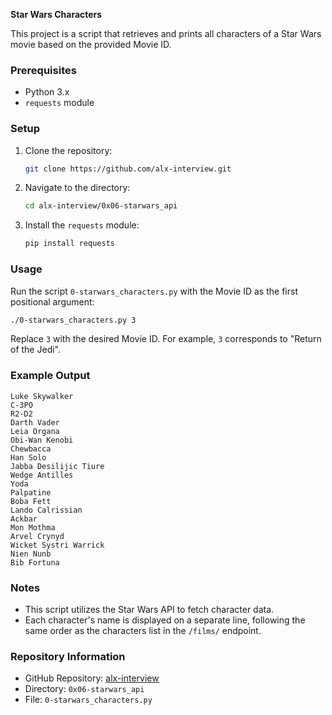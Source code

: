 **Star Wars Characters**

This project is a script that retrieves and prints all characters of a Star Wars movie based on the provided Movie ID.

### Prerequisites
- Python 3.x
- `requests` module

### Setup
1. Clone the repository:
   ```bash
   git clone https://github.com/alx-interview.git
   ```

2. Navigate to the directory:
   ```bash
   cd alx-interview/0x06-starwars_api
   ```

3. Install the `requests` module:
   ```bash
   pip install requests
   ```

### Usage
Run the script `0-starwars_characters.py` with the Movie ID as the first positional argument:
```bash
./0-starwars_characters.py 3
```
Replace `3` with the desired Movie ID. For example, `3` corresponds to "Return of the Jedi".

### Example Output
```plaintext
Luke Skywalker
C-3PO
R2-D2
Darth Vader
Leia Organa
Obi-Wan Kenobi
Chewbacca
Han Solo
Jabba Desilijic Tiure
Wedge Antilles
Yoda
Palpatine
Boba Fett
Lando Calrissian
Ackbar
Mon Mothma
Arvel Crynyd
Wicket Systri Warrick
Nien Nunb
Bib Fortuna
```

### Notes
- This script utilizes the Star Wars API to fetch character data.
- Each character's name is displayed on a separate line, following the same order as the characters list in the `/films/` endpoint.

### Repository Information
- GitHub Repository: [alx-interview](https://github.com/alx-interview)
- Directory: `0x06-starwars_api`
- File: `0-starwars_characters.py`
